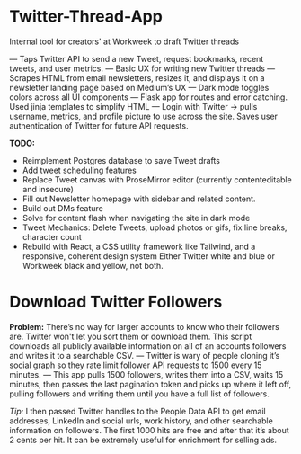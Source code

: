 # Twitter-Thread-App
Internal tool for creators' at Workweek to draft Twitter threads

— Taps Twitter API to send a new Tweet, request bookmarks, recent tweets, and user metrics. 
— Basic UX for writing new Twitter threads
— Scrapes HTML from email newsletters, resizes it, and displays it on a newsletter landing page based on Medium’s UX
— Dark mode toggles colors across all UI components
— Flask app for routes and error catching.  Used jinja templates to simplify HTML
— Login with Twitter -> pulls username, metrics, and profile picture to use across the site. Saves user authentication of Twitter for future API requests. 

**TODO:**
- Reimplement Postgres database to save Tweet drafts
- Add tweet scheduling features 
- Replace Tweet canvas with ProseMirror editor (currently contenteditable and insecure)
- Fill out Newsletter homepage with sidebar and related content. 
- Build out DMs feature
- Solve for content flash when navigating the site in dark mode 
- Tweet Mechanics: Delete Tweets, upload photos or gifs, fix line breaks, character count
- Rebuild with React, a CSS utility framework like Tailwind, and a responsive, coherent design system Either Twitter white and blue or Workweek black and yellow, not both. 

# Download Twitter Followers
**Problem:** There’s no way for larger accounts to know who their followers are. Twitter won't let you sort them or download them. This script downloads all publicly available information on all of an accounts followers and writes it to a searchable CSV.
— Twitter is wary of people cloning it’s social graph so they rate limit follower API requests to 1500 every 15 minutes. 
— This app pulls 1500 followers, writes them into a CSV, waits 15 minutes, then passes the last pagination token and picks up where it left off, pulling followers and writing them until you have a full list of followers. 

*Tip:* I then passed Twitter handles to the People Data API to get email addresses, LinkedIn and social urls, work history, and other searchable information on followers.  The first 1000 hits are free and after that it’s about 2 cents per hit. It can be extremely useful for enrichment for selling ads. 
